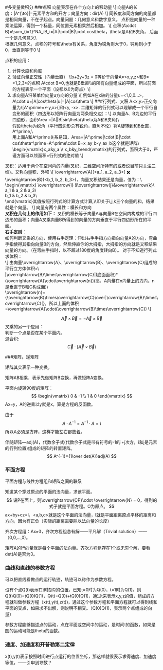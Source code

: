 #多变量微积分
###点积
向量表示在各个方向上的移动量
\\[
向量A的长度：|A^{\to}|=元素平方和的开方；向量方向：dir(A)
\\]
同长度和同方向的向量都是相同向量，不在乎起点。向量问题：几何意义和数字意义。
点积是向量的一种乘法运算，得到一个标量，同位置元素相乘然后相加。
\\[
点积(A\cdot B)=\sum_{i=1}^NA_iB_i=|A|\cdot|B|\cdot cos\theta，\theta是A和B夹角，
后面一个是几何意义\\\
根据几何意义，点积的符号和\theta有关系，角度为锐角则大于0，钝角则小于0，垂直则等于0
\\]

点积的应用：

1. 计算长度和角度
2. 验证向量正交性（向量垂直）
   \\[x+2y+3z = 0等价于向量A=<x,y,z>和B=<1,2,3>的点积 A\cdot B=0,也就是B垂直\\\的所有向量组成的平面，所以前面的方程表示一个平面（设都以0为奇点）\\]
3. 求向量A沿某单位向量u方向的分量
   \\[
   例如A在x轴的分量u=<1,0,0...>，A\cdot u=|A|cos\theta|u|=|A|cos\theta
   \\]
###行列式、叉积
A<x,y>正交向量为\\[A^\prime=<-y,x>\\]和<y, -x>.
二维矩阵的行列式可以理解成一个平行自变形的面积（四边形以矩阵行向量为两条相交边）：\\[
以向量A、B为边的平行四边形，面积Area =|A||B|sin\theta(\theta为A和B夹角)\\\
假设\theta为锐角（平行四边形总有锐角，直角不论）将A旋转到和B垂直，A^\prime,\\\
用上面A和A^\prime关系易知，Area=|A^\prime|\cdot|B|\cdot cos\theta^\prime=A^\prime\cdot B=x_ay_b-y_ax_b这个就是矩阵\\\
\begin{vmatrix}x_a&y_a \\\ 
x_b&y_b\end{vmatrix}的行列式，面积大于0，严谨方面可以领面积=行列式的绝对值
\\]

叉积：适用于两个在空间内的向量(叉积，三维空间所特有的或者说目前只关注三维)。又称向量积、外积
\\[
\overrightarrow{A}(<a_1, a_2, a_3>) ✖️ \overrightarrow{B}(<b_1, b_2, b_3>)，向量叉积结果还是向量，值为：\\\
\begin{vmatrix}
\overrightarrow{i} &\overrightarrow{j}&\overrightarrow{k}\\\
a_1 & a_2 & a_3\\\
b_1 & b_2 & b_3\\\
\end{vmatrix}其值按照行列式的计算方式计算,\\\即关于i,j,k三个向量的和，结果就是个向量。
\\]
向量有两个属性：模长和方向    
__叉积在几何上的作用如下：__ 叉积的模长等于向量A与向量B在空间内构成的平行四边形的面积；向量A叉乘向量B所得到的向量的方向垂直于平行四边形所在的平面。     
__右手定则__：    
如何判断叉乘的方向，使用右手定理：伸出右手手指方向指向向量A的方向，弯曲手指使得其指向向量B的方向，然后伸直你的大拇指，大拇指的方向就是叉积结果向量的方向。（在弯曲手指时，以不超过180度的角度转向B）。   对于不知道行列式求体积：    
\\[
由向量\overrightarrow{A}、\overrightarrow{B}、\overrightarrow{C}组成的平行立方体体积=\\\
|\overrightarrow{B}\times\overrightarrow{C}|(底面面积)*(\overrightarrow{A}\cdot\overrightarrow{n})(高，A向量在n向量上的方向，n是垂直于B和C构成面)\\\
\overrightarrow{n}={\overrightarrow{B}\times\overrightarrow{C}\over|\overrightarrow{B}\times\overrightarrow{C}|}，所以上面的体积=\overrightarrow{A}\cdot(\overrightarrow{B}\times\overrightarrow{C})
\\]

$$
\overrightarrow{A}\times\overrightarrow{B}=-\overrightarrow{A}\times\overrightarrow{B}
$$
叉乘的另一个应用：     
判断一个点是否在某个平面内。    
混合积:
$$
\overrightarrow{C}\cdot(\overrightarrow{A}\times\overrightarrow{B})
$$

###矩阵，逆矩阵

矩阵其实表示一种变换。

矩阵AB相乘，表示先做矩阵B变换，再做矩阵A变换。

平面内旋转90度的矩阵：
$$
\begin{vmatrix}  0 &  -1 \\ 1 &  0 \end{vmatrix}
$$
Ax=y，A的逆乘以y就是x，算是方程的反函数。

由于
$$
A\cdot A^{-1}=A^{-1}\cdot A=I
$$
所以A必须是方阵，这样才能左右都放着。

伴随矩阵—adj(A)，代数余子式(代数余子式是带有符号的-1的i+j次方，i和j是元素的行列位置)组成的矩阵的转置矩阵。
$$
A^{-1}={1\over det(A)}adj(A)
$$

### 平面方程

平面方程与线性方程组和矩阵之间的联系

知道某个穿过原点的平面的法向量，求该平面。
$$
设P在面上，则\overrightarrow{OP}\cdot \overrightarrow{N} = 0，得到的式子就是平面方程。O为原点。
$$
ax+by+cz=l，<a,b,c>就是这个平面的法向量，l就是平面距离原点平移的距离和方向，因为有正负（实际的距离需要除以法向量的长度）

齐次方程组：Ax=0，齐次方程组总有解——平凡解（Trivial solution）——（0,0,...,0)。

矩阵A的行向量就是每个平面的法向量。齐次方程组存在1个或无穷个解，要看det(A)是否为0。

### 曲线和直线的参数方程

可以把直线看做点的运行轨迹，轨迹可以称作为参数方程。

设有个点Q(t)表示在t时刻Q的位置，已知t=0时为Q(0)，t=1时为Q(1)。则Q(t)Q(0)=tQ(0)Q(1)，Q(t)=Q(0)+tQ(0)Q(1)，通过t来表示x,y,z的值，组成的方程就叫做参数方程（x(t),y(t),z(t))，通过这个参数方程和平面方程就可以得到线和平面的交点，如果求不出解，则说明不相交。（Q(0)Q(1)，表示两个点组成的向量）

参数方程能够描述点的运动，点在平面或空间中的运动，是时间t的函数，如果是圆的运动可能是theta的函数。

### 速度、加速度和开普勒第二定律

x(t),y(t)表示按照时间进行点运行的位置坐标，那这样就很表示求得速度、加速度等值。——引申到导数？




